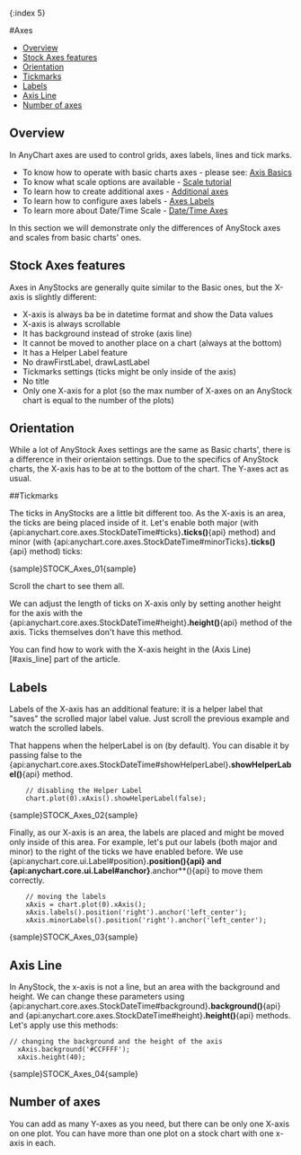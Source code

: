 {:index 5}

#Axes

* [Overview](#overview)
* [Stock Axes features](#stock_axes_features)
* [Orientation](#orientation)
* [Tickmarks](#tickmarks)
* [Labels](#labels)
* [Axis Line](#axis_line)
* [Number of axes](#number_of_axes)


## Overview

In AnyChart axes are used to control grids, axes labels, lines and tick marks.  
  
* To know how to operate with basic charts axes - please see: [Axis Basics](../Axes_and_Grids/Axis_Basics)
* To know what scale options are available - [Scale tutorial](../Axes_and_Grids/Scales)
* To learn how to create additional axes - [Additional axes](../Axes_and_Grids/Additional_Axes)
* To learn how to configure axes labels - [Axes Labels](../Axes_and_Grids/Axes_Labels_Formatting)
* To learn more about Date/Time Scale - [Date/Time Axes](../Axes_and_Grids/Date_Time_Axes)

In this section we will demonstrate only the differences of AnyStock axes and scales from basic charts' ones.

## Stock Axes features

Axes in AnyStocks are generally quite similar to the Basic ones, but the X-axis is slightly different:
 - X-axis is always ba be in datetime format and show the Data values
 - X-axis is always scrollable
 - It has background instead of stroke (axis line)
 - It cannot be moved to another place on a chart (always at the bottom)
 - It has a Helper Label feature
 - No drawFirstLabel, drawLastLabel
 - Tickmarks settings (ticks might be only inside of the axis)
 - No title
 - Only one X-axis for a plot (so the max number of X-axes on an AnyStock chart is equal to the number of the plots)

## Orientation 

While a lot of AnyStock Axes settings are the same as Basic charts', there is a difference in their orientaion settings. Due to the specifics of AnyStock charts, the X-axis has to be at to the bottom of the chart. The Y-axes act as usual.

##Tickmarks

The ticks in AnyStocks are a little bit different too. As the X-axis is an area, the ticks are being placed inside of it. Let's enable both major (with {api:anychart.core.axes.StockDateTime#ticks}**.ticks()**{api} method) and minor (with {api:anychart.core.axes.StockDateTime#minorTicks}**.ticks()**{api} method) ticks: 

{sample}STOCK\_Axes\_01{sample}

Scroll the chart to see them all.

We can adjust the length of ticks on X-axis only by setting another height for the axis with the {api:anychart.core.axes.StockDateTime#height}**.height()**{api} method of the axis. Ticks themselves don't have this method. 

You can find how to work with the X-axis height in the (Axis Line)[#axis_line] part of the article.

## Labels

Labels of the X-axis has an additional feature: it is a helper label that "saves" the scrolled major label value. Just scroll the previous example and watch the scrolled labels.

That happens when the helperLabel is on (by default). You can disable it by passing false to the {api:anychart.core.axes.StockDateTime#showHelperLabel}**.showHelperLabel()**{api} method.

```
	// disabling the Helper Label
	chart.plot(0).xAxis().showHelperLabel(false);
```

{sample}STOCK\_Axes\_02{sample}

Finally, as our X-axis is an area, the labels are placed and might be moved only inside of this area. For example, let's put our labels (both major and minor) to the right of the ticks we have enabled before. We use {api:anychart.core.ui.Label#position}**.position(){api} and {api:anychart.core.ui.Label#anchor}**.anchor**(){api} to move them correctly.

```
	// moving the labels
    xAxis = chart.plot(0).xAxis();
	xAxis.labels().position('right').anchor('left_center');
	xAxis.minorLabels().position('right').anchor('left_center');
```

{sample}STOCK\_Axes\_03{sample}

## Axis Line

In AnyStock, the x-axis is not a line, but an area with the background and height. We can change these parameters using {api:anychart.core.axes.StockDateTime#background}**.background()**{api} and {api:anychart.core.axes.StockDateTime#height}**.height()**{api} methods. Let's apply use this methods:

```
// changing the background and the height of the axis
  xAxis.background('#CCFFFF');
  xAxis.height(40);
```

{sample}STOCK\_Axes\_04{sample}

## Number of axes

You can add as many Y-axes as you need, but there can be only one X-axis on one plot. You can have more than one plot on a stock chart with one x-axis in each.
